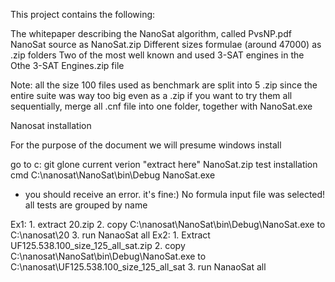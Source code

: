 This project contains the following:

The whitepaper describing the NanoSat algorithm, called PvsNP.pdf
NanoSat source as NanoSat.zip
Different sizes formulae (around 47000) as .zip folders
Two of the most well known and used 3-SAT engines in the Othe 3-SAT Engines.zip file

Note: 
all the size 100 files used as benchmark are split into 5 .zip since the entire suite was way too big even as a .zip
if you want to try them all sequentially, merge all .cnf file into one folder, together with NanoSat.exe

Nanosat installation

For the purpose of the document we will presume windows install

go to c:
git glone current verion
"extract here" NanoSat.zip
test installation
cmd C:\nanosat\NanoSat\bin\Debug
NanoSat.exe
 - you should receive an error. it's fine:) 
    No formula input file was selected!
all tests are grouped by name

 Ex1: 
      1. extract 20.zip
      2. copy C:\nanosat\NanoSat\bin\Debug\NanoSat.exe to C:\nanosat\20
      3. run NanaoSat all
 Ex2:
      1. Extract UF125.538.100_size_125_all_sat.zip
      2. copy C:\nanosat\NanoSat\bin\Debug\NanoSat.exe to C:\nanosat\UF125.538.100_size_125_all_sat
      3. run NanaoSat all
